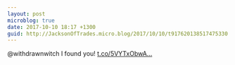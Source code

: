 ```yaml
---
layout: post
microblog: true
date: 2017-10-10 18:17 +1300
guid: http://JacksonOfTrades.micro.blog/2017/10/10/t917620138517475330.html
---
```

@withdrawnwitch I found you! [t.co/5VYTxObwA...](https://t.co/5VYTxObwAI)
